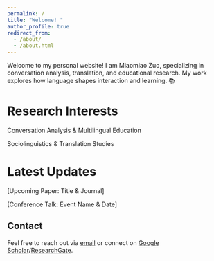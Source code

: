 ```yaml
---
permalink: /
title: "Welcome! "
author_profile: true
redirect_from: 
  - /about/
  - /about.html
---
```

Welcome to my personal website! I am Miaomiao Zuo, specializing in conversation analysis, translation, and educational research. My work explores how language shapes interaction and learning. 📚

Research Interests
======
Conversation Analysis & Multilingual Education

Sociolinguistics & Translation Studies 

Latest Updates
======
[Upcoming Paper: Title & Journal]

[Conference Talk: Event Name & Date]

Contact
------
Feel free to reach out via [email](miaomiao_sophia@163.com) or connect on [Google Scholar](https://scholar.google.co.uk/citations?user=4imhIQYAAAAJ&hl=en&oi=ao)/[ResearchGate](https://www.researchgate.net/profile/Miaomiao-Zuo).
